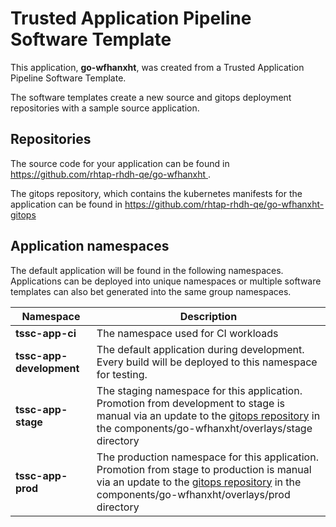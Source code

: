 # Trusted Application Pipeline Software Template

This application, **go-wfhanxht**, was created from a Trusted Application Pipeline Software Template.

The software templates create a new source and gitops deployment repositories with a sample source application. 

## Repositories

The source code for your application can be found in [https://github.com/rhtap-rhdh-qe/go-wfhanxht ](https://github.com/rhtap-rhdh-qe/go-wfhanxht ).
 
The gitops repository, which contains the kubernetes manifests for the application can be found in 
[https://github.com/rhtap-rhdh-qe/go-wfhanxht-gitops ](https://github.com/rhtap-rhdh-qe/go-wfhanxht-gitops ) 

## Application namespaces 

The default application will be found in the following namespaces. Applications can be deployed into unique namespaces or multiple software templates can also bet generated into the same group namespaces.  

|  Namespace   |  Description   |  
| -------- | -------- |
| **tssc-app-ci** | The namespace used for CI workloads |
| **tssc-app-development** | The default application during development. Every build will be deployed to this namespace for testing. |
| **tssc-app-stage** | The staging namespace for this application. Promotion from development to stage is manual via an update to the [gitops repository](https://github.com/rhtap-rhdh-qe/go-wfhanxht-gitops ) in the components/go-wfhanxht/overlays/stage directory |
| **tssc-app-prod** | The production namespace for this application. Promotion from stage to production is manual via an update to the [gitops repository](https://github.com/rhtap-rhdh-qe/go-wfhanxht-gitops ) in the components/go-wfhanxht/overlays/prod directory |